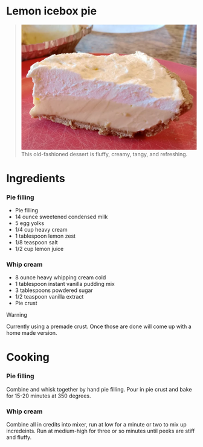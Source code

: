 # Lemon icebox pie
> ![myPie](https://github.com/virtualizebrief/cooking/blob/main/lemon-icebox-pie-01.png)
> This old-fashioned dessert is fluffy, creamy, tangy, and refreshing.

# Ingredients
### Pie filling
- Pie filling
- 14 ounce sweetened condensed milk
- 5 egg yolks
- 1/4 cup heavy cream
- 1 tablespoon lemon zest
- 1/8 teaspoon salt
- 1/2 cup lemon juice

### Whip cream
- 8 ounce heavy whipping cream cold
- 1 tablespoon instant vanilla pudding mix
- 3 tablespoons powdered sugar
- 1/2 teaspoon vanilla extract
- Pie crust

> [!WARNING] 
> Currently using a premade crust. Once those are done will come up with a home made version.

# Cooking
### Pie filling
Combine and whisk together by hand pie filling. Pour in pie crust and bake for 15-20 minutes at 350 degrees.

### Whip cream
Combine all in credits into mixer, run at low for a minute or two to mix up incredeints. Run at medium-high for three or so minutes until peeks are stiff and fluffy.

